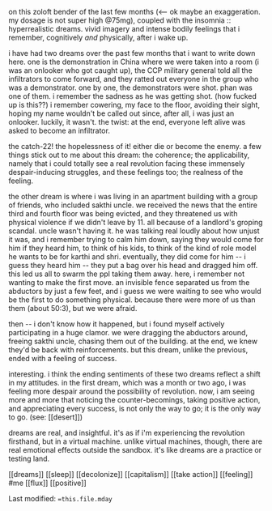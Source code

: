  on this zoloft bender of the last few months (<-- ok maybe an exaggeration. my dosage is not super high @75mg), coupled with the insomnia :: hyperrealistic dreams. vivid imagery and intense bodily feelings that i remember, cognitively *and* physically, after i wake up.   

i have had two dreams over the past few months that i want to write down here. one is the demonstration in China where we were taken into a room (i was an onlooker who got caught up), the CCP military general told all the infiltrators to come forward, and they ratted out everyone in the group who was a demonstrator. one by one, the demonstrators were shot. phan was one of them. i remember the sadness as he was getting shot. (how fucked up is this??) i remember cowering, my face to the floor, avoiding their sight, hoping my name wouldn't be called out since, after all, i was just an onlooker. luckily, it wasn't. the twist: at the end, everyone left alive was asked to become an infiltrator.

the catch-22! the hopelessness of it! either die or become the enemy. a few things stick out to me about this dream: the coherence; the applicability, namely that i could totally see a real revolution facing these immensely despair-inducing struggles, and these feelings too; the realness of the feeling.

the other dream is where i was living in an apartment building with a group of friends, who included sakthi uncle. we received the news that the entire third and fourth floor was being evicted, and they threatened us with physical violence if we didn't leave by 11. all because of a landlord's groping scandal. uncle wasn't having it. he was talking real loudly about how unjust it was, and i remember trying to calm him down, saying they would come for him if they heard him, to think of his kids, to think of the kind of role model he wants to be for karthi and shri. eventually, they did come for him -- i guess they heard him -- they put a bag over his head and dragged him off. this led us all to swarm the ppl taking them away. here, i remember not wanting to make the first move. an invisible fence separated us from the abductors by just a few feet, and i guess we were waiting to see who would be the first to do something physical. because there were more of us than them (about 50:3), but we were afraid.

then -- i don't know how it happened, but i found myself actively participating in a huge clamor. we were dragging the abductors around, freeing sakthi uncle, chasing them out of the building. at the end, we knew they'd be back with reinforcements. but this dream, unlike the previous, ended with a feeling of success.

interesting. i think the ending sentiments of these two dreams reflect a shift in my attitudes. in the first dream, which was a month or two ago, i was feeling more despair around the possibility of revolution. now, i am seeing more and more that noticing the counter-becomings, taking positive action, and appreciating every success, is not only the way to go; it is the only way to go. (see: [[desert]])

dreams are real, and insightful. it's as if i'm experiencing the revolution firsthand, but in a virtual machine. unlike virtual machines, though, there are real emotional effects outside the sandbox. it's like dreams are a practice or testing land.

[[dreams]]
[[sleep]]
[[decolonize]]
[[capitalism]]
[[take action]]
[[feeling]]
#me
[[flux]]
[[positive]]


Last modified: `=this.file.mday`